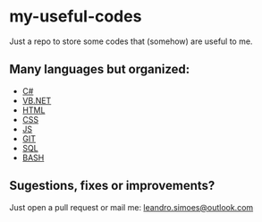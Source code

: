 # **my-useful-codes**
Just a repo to store some codes that (somehow) are useful to me. 

## Many languages but organized:

* [C#](https://github.com/leandrosimoes/my-useful-codes/tree/master/LANGUAGES/CSHARP/codes.md)
* [VB.NET](https://github.com/leandrosimoes/my-useful-codes/tree/master/LANGUAGES/VBNET/codes.md)
* [HTML](https://github.com/leandrosimoes/my-useful-codes/tree/master/LANGUAGES/HTML/codes.md)
* [CSS](https://github.com/leandrosimoes/my-useful-codes/tree/master/LANGUAGES/CSS/codes.md)
* [JS](https://github.com/leandrosimoes/my-useful-codes/tree/master/LANGUAGES/JS/codes.md)
* [GIT](https://github.com/leandrosimoes/my-useful-codes/tree/master/LANGUAGES/GIT/codes.md)
* [SQL](https://github.com/leandrosimoes/my-useful-codes/tree/master/LANGUAGES/SQL/codes.md)
* [BASH](https://github.com/leandrosimoes/my-useful-codes/tree/master/LANGUAGES/BASH/codes.md)

## Sugestions, fixes or improvements?
Just open a pull request or mail me: [leandro.simoes@outlook.com](mailto:leandro.simoes@outlook.com)
